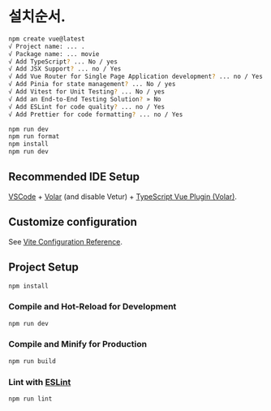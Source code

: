 # 설치순서.
```sh
npm create vue@latest
√ Project name: ... .
√ Package name: ... movie
√ Add TypeScript? ... No / yes
√ Add JSX Support? ... no / Yes
√ Add Vue Router for Single Page Application development? ... no / Yes   
√ Add Pinia for state management? ... No / yes
√ Add Vitest for Unit Testing? ... No / yes
√ Add an End-to-End Testing Solution? » No
√ Add ESLint for code quality? ... no / Yes
√ Add Prettier for code formatting? ... no / Yes

npm run dev
npm run format
npm install
npm run dev
```
## Recommended IDE Setup

[VSCode](https://code.visualstudio.com/) + [Volar](https://marketplace.visualstudio.com/items?itemName=Vue.volar) (and disable Vetur) + [TypeScript Vue Plugin (Volar)](https://marketplace.visualstudio.com/items?itemName=Vue.vscode-typescript-vue-plugin).

## Customize configuration

See [Vite Configuration Reference](https://vitejs.dev/config/).

## Project Setup

```sh
npm install
```

### Compile and Hot-Reload for Development

```sh
npm run dev
```

### Compile and Minify for Production

```sh
npm run build
```

### Lint with [ESLint](https://eslint.org/)

```sh
npm run lint
```
